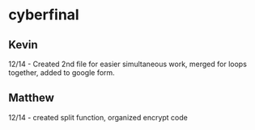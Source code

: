 # cyberfinal
## Kevin
12/14 - Created 2nd file for easier simultaneous work, merged for loops together, added to google form.
## Matthew
12/14 - created split function, organized encrypt code
